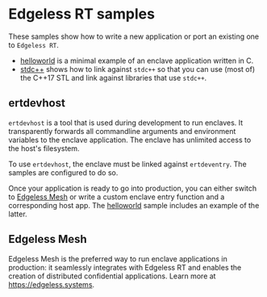 # Edgeless RT samples
These samples show how to write a new application or port an existing one to `Edgeless RT`.

* [helloworld](helloworld/README.md) is a minimal example of an enclave application written in C.
* [stdc++](stdc++/README.md) shows how to link against `stdc++` so that you can use (most of) the C++17 STL and link against libraries that use `stdc++`.

## ertdevhost
`ertdevhost` is a tool that is used during development to run enclaves. It transparently forwards all commandline arguments and environment variables to the enclave application. The enclave has unlimited access to the host's filesystem.

To use `ertdevhost`, the enclave must be linked against `ertdeventry`. The samples are configured to do so.

Once your application is ready to go into production, you can either switch to [Edgeless Mesh](#edgeless-mesh) or write a custom enclave entry function and a corresponding host app. The [helloworld](helloworld/README.md) sample includes an example of the latter.

## Edgeless Mesh
Edgeless Mesh is the preferred way to run enclave applications in production: it seamlessly integrates with Edgeless RT and enables the creation of distributed confidential applications. Learn more at <https://edgeless.systems>.
